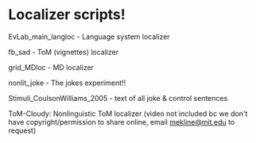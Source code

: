 # Localizer scripts!

EvLab_main_langloc - Language system localizer

fb_sad - ToM (vignettes) localizer

grid_MDloc - MD localizer

nonlit_joke - The jokes experiment!!

Stimuli_CoulsonWilliams_2005 - text of all joke & control sentences

ToM-Cloudy: Nonlinguistic ToM localizer (video not included bc we don't have copyright/permission to share online, email mekline@mit.edu to request)
